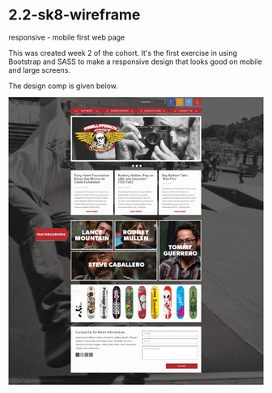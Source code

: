 # 2.2-sk8-wireframe
responsive - mobile first web page

This was created week 2 of the cohort. It's the first exercise in using Bootstrap and SASS to make a responsive design that looks good on mobile and large screens. 

The design comp is given below.

![Alt text](/images/powell_peralta-design-comp.jpg?raw=true "Sk8 Design Comp")

